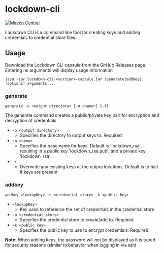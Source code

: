 # lockdown-cli
[![Maven Central](https://img.shields.io/maven-central/v/com.coronaide.lockdown/lockdown-cli.svg)](https://mvnrepository.com/artifact/com.coronaide.lockdown/lockdown-cli)

Lockdown CLI is a command line tool for creating keys and adding credentials to credential store files.

## Usage

Download the Lockdown CLI capsule from the GitHub Releases page. Entering no arguments will display usage information

```
java -jar lockdown-cli-<version>-capsule.jar (generate|addkey) [options] arguments....
```

### generate

`generate -o <output directory> [-n <name>] [-f]`

The generate command creates a public/private key pair for encryption and decryption of credentials

- `-o <output directory>`
    - Specifies the directory to output keys to. Required
- `-n <name>`
    - Specifies the base name for keys. Default is 'lockdown_rsa', resulting in a public key 'lockdown_rsa.pub', and a private key 'lockdown_rsa'
- `-f`
    - Overwrite any existing keys at the output locations. Default is to halt if keys are present

### addkey

`addkey <lookupKey> -o <credential store> -k <public key>`

- `<lookupKey>`
    - Key used to reference the set of credentials in the credential store
- `-o <credential store>`
    - Specifies the credential store to create/add to. Required
- `-k <public key>`
    - Specifies the public key to use to encrypt credentials. Required

**Note:** When adding keys, the password will not be displayed as it is typed for security reasons (similar to behavior when logging in via ssh)

